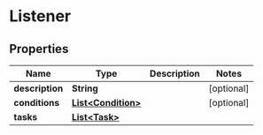 

# Listener


## Properties

| Name | Type | Description | Notes |
|------------ | ------------- | ------------- | -------------|
|**description** | **String** |  |  [optional] |
|**conditions** | [**List&lt;Condition&gt;**](Condition.md) |  |  [optional] |
|**tasks** | [**List&lt;Task&gt;**](Task.md) |  |  |



